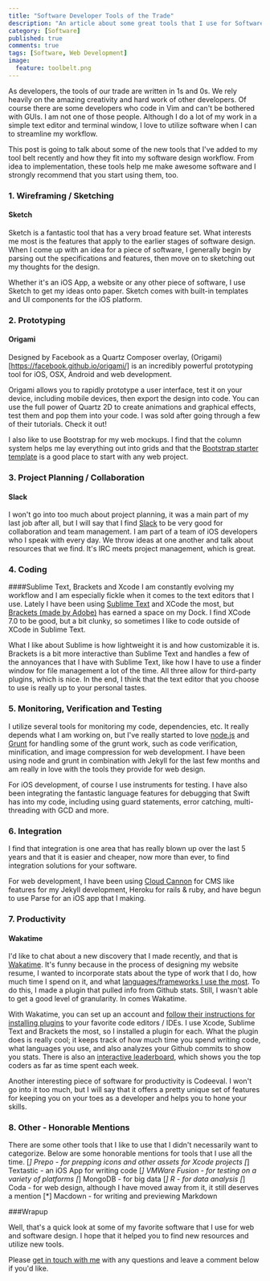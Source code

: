 ```yaml
---
title: "Software Developer Tools of the Trade"
description: "An article about some great tools that I use for Software Development"
category: [Software]
published: true
comments: true
tags: [Software, Web Development]
image: 
  feature: toolbelt.png
---
```


As developers, the tools of our trade are written in 1s and 0s.  We rely heavily on the amazing creativity and hard work of other developers.  Of course there are some developers who code in Vim and can't be bothered with GUIs.  I am not one of those people.  Although I do a lot of my work in a simple text editor and terminal window, I love to utilize software when I can to streamline my workflow.  

This post is going to talk about some of the new tools that I've added to my tool belt recently and how they fit into my software design workflow.  From idea to implementation, these tools help me make awesome software and I strongly recommend that you start using them, too.  

### 1.  Wireframing / Sketching
#### Sketch
Sketch is a fantastic tool that has a very broad feature set.  What interests me most is the features that apply to the earlier stages of software design.  When I come up with an idea for a piece of software, I generally begin by parsing out the specifications and features, then move on to sketching out my thoughts for the design.  

Whether it's an iOS App, a website or any other piece of software, I use Sketch to get my ideas onto paper.  Sketch comes with built-in templates and UI components for the iOS platform.  

### 2. Prototyping
#### Origami

Designed by Facebook as a Quartz Composer overlay, (Origami)[https://facebook.github.io/origami/] is an incredibly powerful prototyping tool for iOS, OSX, Android and web development.

Origami allows you to rapidly prototype a user interface, test it on your device, including mobile devices, then export the design into code.  You can use the full power of Quartz 2D to create animations and graphical effects, test them and pop them into your code.  I was sold after going through a few of their tutorials.  Check it out!

I also like to use Bootstrap for my web mockups. I find that the column system helps me lay everything out into grids and that the [Bootstrap starter template](http://getbootstrap.com) is a good place to start with any web project.

### 3. Project Planning / Collaboration

#### Slack

I won't go into too much about project planning, it was a main part of my last job after all, but I will say that I find [Slack](https://slack.com/) to be very good for collaboration and team management.  I am part of a team of iOS developers who I speak with every day.  We throw ideas at one another and talk about resources that we find.  It's IRC meets project management, which is great.  

### 4. Coding

####Sublime Text, Brackets and Xcode
I am constantly evolving my workflow and I am especially fickle when it comes to the text editors that I use.  Lately I have been using [Sublime Text](www.sublimetext.com/) and XCode the most, but [Brackets (made by Adobe)](http://brackets.io) has earned a space on my Dock.  I find XCode 7.0 to be good, but a bit clunky, so sometimes I like to code outside of XCode in Sublime Text.  

What I like about Sublime is how lightweight it is and how customizable it is.  Brackets is a bit more interactive than Sublime Text and handles a few of the annoyances that I have with Sublime Text, like how I have to use a finder window for file management a lot of the time.  All three allow for third-party plugins, which is nice.  In the end, I think that the text editor that you choose to use is really up to your personal tastes.  

### 5. Monitoring, Verification and Testing
I utilize several tools for monitoring my code, dependencies, etc.  It really depends what I am working on, but I've really started to love [node.js](http://nodejs.org) and [Grunt](http://gruntjs.com) for handling some of the grunt work, such as code verification, minification, and image compression for web development.  I have been using node and grunt in combination with Jekyll for the last few months and am really in love with the tools they provide for web design.  

For iOS development, of course I use instruments for testing.  I have also been integrating the fantastic language features for debugging that Swift has into my code, including using guard statements, error catching, multi-threading with GCD and more.  

### 6. Integration
I find that integration is one area that has really blown up over the last 5 years and that it is easier and cheaper, now more than ever, to find integration solutions for your software.  

For web development, I have been using [Cloud Cannon](http://cloudcannon.com) for CMS like features for my Jekyll development, Heroku for rails & ruby, and have begun to use Parse for an iOS app that I making.  

### 7. Productivity

#### Wakatime

I'd like to chat about a new discovery that I made recently, and that is [Wakatime](http://wakatime.com).  It's funny because in the process of designing my website resume, I wanted to incorporate stats about the type of work that I do, how much time I spend on it, and what [languages/frameworks I use the most](http://techrapport.com/resume/).  To do this, I made a plugin that pulled info from Github stats.  Still, I wasn't able to get a good level of granularity.  In comes Wakatime.  

With Wakatime, you can set up an account and [follow their instructions for installing plugins](https://wakatime.com/editors) to your favorite code editors / IDEs.  I use Xcode, Sublime Text and Brackets the most, so I installed a plugin for each.  What the plugin does is really cool; it keeps track of how much time you spend writing code, what languages you use, and also analyzes your Github commits to show you stats.  There is also an [interactive leaderboard](https://wakatime.com/leaders), which shows you the top coders as far as time spent each week.  

Another interesting piece of software for productivity is Codeeval.  I won't go into it too much, but I will say that it offers a pretty unique set of features for keeping you on your toes as a developer and helps you to hone your skills.  

### 8. Other - Honorable Mentions

There are some other tools that I like to use that I didn't necessarily want to categorize.  Below are some honorable mentions for tools that I use all the time.
[*] Prepo - for prepping icons and other assets for Xcode projects
[*] Textastic - an iOS App for writing code
[*] VMWare Fusion - for testing on a variety of platforms
[*] MongoDB - for big data
[*] R - for data analysis
[*] Coda - for web design, although I have moved away from it, it still deserves a mention
[*] Macdown - for writing and previewing Markdown

###Wrapup

Well, that's a quick look at some of my favorite software that I use for web and software design.  I hope that it helped you to find new resources and utilize new tools.  

Please [get in touch with me](mailto:info@techrapport.com) with any questions and leave a comment below if you'd like.  